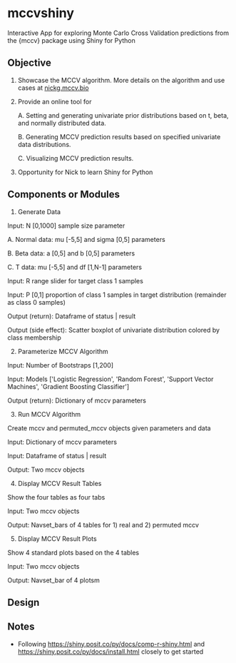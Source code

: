 # mccvshiny

Interactive App for exploring Monte Carlo Cross Validation predictions from the {mccv} package using Shiny for Python

## Objective

1. Showcase the MCCV algorithm. More details on the algorithm and use cases at [nickg.mccv.bio](nickg.mccv.bio)

2. Provide an online tool for 

   A. Setting and generating univariate prior distributions based on t, beta, and normally distributed data.

   B. Generating MCCV prediction results based on specified univariate data distributions.

   C. Visualizing MCCV prediction results.

3. Opportunity for Nick to learn Shiny for Python

## Components or Modules

1. Generate Data

Input: N [0,1000] sample size parameter

A. Normal data: mu [-5,5] and sigma [0,5] parameters

B. Beta data: a [0,5] and b [0,5] parameters

C. T data: mu [-5,5] and df [1,N-1] parameters

Input: R range slider for target class 1 samples

Input: P [0,1] proportion of class 1 samples in target distribution (remainder as class 0 samples)

Output (return): Dataframe of status | result

Output (side effect): Scatter boxplot of univariate distribution colored by class membership

2. Parameterize MCCV Algorithm

Input: Number of Bootstraps [1,200]

Input: Models ['Logistic Regression', 'Random Forest', 'Support Vector Machines', 'Gradient Boosting Classifier']

Output (return): Dictionary of mccv parameters

3. Run MCCV Algorithm

Create mccv and permuted_mccv objects given parameters and data

Input: Dictionary of mccv parameters

Input: Dataframe of status | result

Output: Two mccv objects

4. Display MCCV Result Tables

Show the four tables as four tabs

Input: Two mccv objects

Output: Navset_bars of 4 tables for 1) real and 2) permuted mccv

5. Display MCCV Result Plots

Show 4 standard plots based on the 4 tables

Input: Two mccv objects

Output: Navset_bar of 4 plotsm

## Design


## Notes

- Following https://shiny.posit.co/py/docs/comp-r-shiny.html and https://shiny.posit.co/py/docs/install.html closely to get started